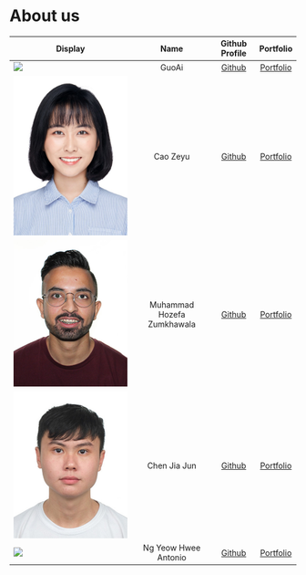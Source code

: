 # About us

Display | Name | Github Profile | Portfolio 
--------|:----:|:--------------:|:---------:
![](https://via.placeholder.com/100.png?text=Photo) | GuoAi | [Github](https://github.com/GuoAi) | [Portfolio](./team/template.md)
![CaoZeyuPhoto](./displayPictures/CaoZeyuPhoto.jpeg) | Cao Zeyu | [Github](https://github.com/Cao-Zeyu) | [Portfolio](team/cao-zeyu.md)
![MuhammadPhoto](./displayPictures/MuhammadPhoto.jpg) | Muhammad Hozefa Zumkhawala| [Github](https://github.com/MuhammadHoze) | [Portfolio](team/muhammadhoze.md)
![ChenJiaJunPhoto](./displayPictures/ChenJiaJunPhoto.jpg) | Chen Jia Jun | [Github](https://github.com/iamchenjiajun) | [Portfolio](./team/iamchenjiajun.md)
![](https://via.placeholder.com/100.png?text=Photo) | Ng Yeow Hwee Antonio | [Github](https://github.com/yh-ng) | [Portfolio](./team/yh-ng.md)
